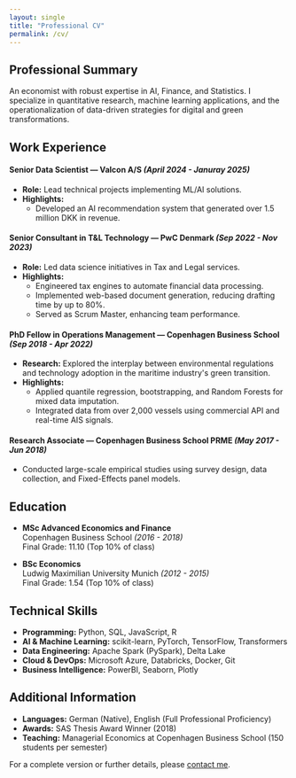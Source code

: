 ```yaml
---
layout: single
title: "Professional CV"
permalink: /cv/
---
```

## Professional Summary

An economist with robust expertise in AI, Finance, and Statistics. I specialize in quantitative research, machine learning applications, and the operationalization of data-driven strategies for digital and green transformations.

## Work Experience

#### Senior Data Scientist — Valcon A/S *(April 2024 - Januray 2025)*
- **Role:** Lead technical projects implementing ML/AI solutions.
- **Highlights:**
  - Developed an AI recommendation system that generated over 1.5 million DKK in revenue.

#### Senior Consultant in T&L Technology — PwC Denmark *(Sep 2022 - Nov 2023)*
- **Role:** Led data science initiatives in Tax and Legal services.
- **Highlights:**
  - Engineered tax engines to automate financial data processing.
  - Implemented web-based document generation, reducing drafting time by up to 80%.
  - Served as Scrum Master, enhancing team performance.

#### PhD Fellow in Operations Management — Copenhagen Business School *(Sep 2018 - Apr 2022)*
- **Research:** Explored the interplay between environmental regulations and technology adoption in the maritime industry's green transition.
- **Highlights:**
  - Applied quantile regression, bootstrapping, and Random Forests for mixed data imputation.
  - Integrated data from over 2,000 vessels using commercial API and real-time AIS signals.

#### Research Associate — Copenhagen Business School PRME *(May 2017 - Jun 2018)*
- Conducted large-scale empirical studies using survey design, data collection, and Fixed-Effects panel models.

## Education

- **MSc Advanced Economics and Finance**  
  Copenhagen Business School *(2016 - 2018)*  
  Final Grade: 11.10 (Top 10% of class)

- **BSc Economics**  
  Ludwig Maximilian University Munich *(2012 - 2015)*  
  Final Grade: 1.54 (Top 10% of class)

## Technical Skills

- **Programming:** Python, SQL, JavaScript, R  
- **AI & Machine Learning:** scikit-learn, PyTorch, TensorFlow, Transformers  
- **Data Engineering:** Apache Spark (PySpark), Delta Lake  
- **Cloud & DevOps:** Microsoft Azure, Databricks, Docker, Git  
- **Business Intelligence:** PowerBI, Seaborn, Plotly

## Additional Information

- **Languages:** German (Native), English (Full Professional Proficiency)  
- **Awards:** SAS Thesis Award Winner (2018)  
- **Teaching:** Managerial Economics at Copenhagen Business School (150 students per semester)

For a complete version or further details, please [contact me](mailto:franz.buchmann07@gmail.com).
